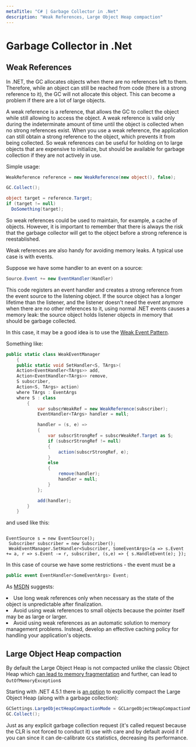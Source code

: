 ```yaml
---
metaTitle: "C# | Garbage Collector in .Net"
description: "Weak References, Large Object Heap compaction"
---
```


# Garbage Collector in .Net



## Weak References


In .NET, the GC allocates objects when there are no references left to them.  Therefore, while an object can still be reached from code (there is a strong reference to it), the GC will not allocate this object. This can become a problem if there are a lot of large objects.

A weak reference is a reference, that allows the GC to collect the object while still allowing to access the object. A weak reference is valid only during the indeterminate amount of time until the object is collected when no strong references exist. When you use a weak reference, the application can still obtain a strong reference to the object, which prevents it from being collected. So weak references can be useful for holding on to large objects that are expensive to initialize, but should be available for garbage collection if they are not actively in use.

Simple usage:

```cs
WeakReference reference = new WeakReference(new object(), false);

GC.Collect();

object target = reference.Target;
if (target != null)
  DoSomething(target);

```

So weak references could be used to maintain, for example, a cache of objects. However, it is important to remember that there is always the risk that the garbage collector will get to the object before a strong reference is reestablished.

Weak references are also handy for avoiding memory leaks. A typical use case is with events.

Suppose we have some handler to an event on a source:

```cs
Source.Event += new EventHandler(Handler)

```

This code registers an event handler and creates a strong reference from the event source to the listening object. If the source object has a longer lifetime than the listener, and the listener doesn't need the event anymore when there are no other references to it, using normal .NET events causes a memory leak: the source object holds listener objects in memory that should be garbage collected.

In this case, it may be a good idea is to use the [Weak Event Pattern](https://msdn.microsoft.com/en-us/library/aa970850(v=vs.110).aspx).

Something like:

```cs
public static class WeakEventManager
    {
    public static void SetHandler<S, TArgs>(
    Action<EventHandler<TArgs>> add,
    Action<EventHandler<TArgs>> remove,
    S subscriber,
    Action<S, TArgs> action)
    where TArgs : EventArgs
    where S : class
        {
            var subscrWeakRef = new WeakReference(subscriber);
            EventHandler<TArgs> handler = null;

            handler = (s, e) =>
            {
                var subscrStrongRef = subscrWeakRef.Target as S;
                if (subscrStrongRef != null)
                {
                    action(subscrStrongRef, e);
                }
                else
                {
                    remove(handler);
                    handler = null;
                }
            };

            add(handler);
        }
    }

```

and used like this:

```

EventSource s = new EventSource();
 Subscriber subscriber = new Subscriber();
 WeakEventManager.SetHandler<Subscriber, SomeEventArgs>(a => s.Event += a, r => s.Event -= r, subscriber, (s,e) => { s.HandleEvent(e); });

```

In this case of course we have some restrictions - the event must be a

```cs
public event EventHandler<SomeEventArgs> Event;

```

As [MSDN](https://msdn.microsoft.com/en-us/library/ms404247(v=vs.110).aspx#Anchor_1) suggests:

<li>Use long weak references only when necessary as the state of the
object is unpredictable after finalization.</li>
<li>Avoid using weak references to small objects because the pointer
itself may be as large or larger.</li>
<li>Avoid using weak references as an automatic solution to memory
management problems. Instead, develop an effective caching policy for
handling your application's objects.</li>



## Large Object Heap compaction


By default the Large Object Heap is not compacted unlike the classic Object Heap which [can lead to memory fragmentation](https://www.simple-talk.com/dotnet/.net-framework/the-dangers-of-the-large-object-heap/) and further, can lead to `OutOfMemoryException`s

Starting with .NET 4.5.1 there is [an option](https://msdn.microsoft.com/en-us/library/system.runtime.gcsettings.largeobjectheapcompactionmode(v=vs.110).aspx) to explicitly compact the Large Object Heap (along with a garbage collection):

```cs
GCSettings.LargeObjectHeapCompactionMode = GCLargeObjectHeapCompactionMode.CompactOnce;
GC.Collect();   

```

Just as any explicit garbage collection request (it's called request because the CLR is not forced to conduct it) use with care and by default avoid it if you can since it can de-calibrate `GC`s statistics, decreasing its performance.

